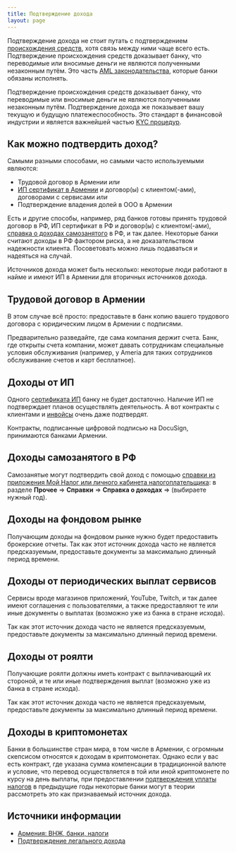 ```yaml
---
title: Подтверждение дохода
layout: page
---
```


Подтверждение дохода не стоит путать с подтверждением [происхождения средств](proof-of-origin.md), хотя связь между ними чаще всего есть. Подтверждение происхождения средств доказывает банку, что переводимые или вносимые деньги не являются полученными незаконным путём. Это часть [AML законодательства](https://www.investopedia.com/terms/a/aml.asp), которые банки обязаны исполнять.

Подтверждение происхождения средств доказывает банку, что переводимые или вносимые деньги не являются полученными незаконным путём. Подтверждение дохода же показывает вашу текущую и будущую платежеспособность. Это стандарт в финансовой индустрии и является важнейшей частью [KYC процедур](https://www.investopedia.com/terms/k/knowyourclient.asp).

## Как можно подтвердить доход?

Самыми разными способами, но самыми часто используемыми являются:

- Трудовой договор в Армении *или*
- [ИП сертификат в Армении](../business/ip-new.md) и договор(ы) с клиентом(-ами), договорами с сервисами *или*
- Подтверждение владения долей в ООО в Армении

Есть и другие способы, например, ряд банков готовы принять трудовой договор в РФ, ИП сертификат в РФ и договор(ы) с клиентом(-ами), [справка о доходах самозанятого](https://www.gosuslugi.ru/help/faq/finance/4685) в РФ, и так далее. Некоторые банки считают доходы в РФ фактором риска, а не доказательством надежности клиента. Посоветовать можно лишь подаваться и надеяться на случай.

Источников дохода может быть несколько: некоторые люди работают в найме и имеют ИП в Армении для вторичных источников дохода.

## Трудовой договор в Армении

В этом случае всё просто: предоставьте в банк копию вашего трудового договора с юридическим лицом в Армении с подписями.

Предварительно разведайте, где сама компания держит счета. Банк, где открыты счета компании, может давать сотрудникам специальные условия обслуживания (например, у Ameria для таких сотрудников обслуживание счетов и карт бесплатное).

## Доходы от ИП

Одного [сертификата ИП](../business/ip-new.md) банку не будет достаточно. Наличие ИП не подтверждает планов осуществлять деятельность. А вот контракты с клиентами и [инвойсы](../business/ip-money.md) очень даже подтвердят.

Контракты, подписанные цифровой подписью на DocuSign, принимаются банками Армении.

## Доходы самозанятого в РФ

Самозанятые могут подтвердить свой доход с помощью [справки из приложения Мой Налог или личного кабинета налогоплательщика](https://www.gosuslugi.ru/help/faq/finance/4685): в разделе **Прочее** ⇒ **Справки** ⇒ **Справка о доходах** ⇒ (выбираете нужный год).

## Доходы на фондовом рынке

Получающим доходы на фондовом рынке нужно будет предоставить брокерские отчеты. Так как этот источник дохода часто не является предсказуемым, предоставьте документы за максимально длинный период времени.

## Доходы от периодических выплат сервисов

Сервисы вроде магазинов приложений, YouTube, Twitch, и так далее имеют соглашения с пользователями, а также предоставляют те или иные документы о выплатах (возможно уже из банка в стране исхода).

Так как этот источник дохода часто не является предсказуемым, предоставьте документы за максимально длинный период времени.

## Доходы от роялти

Получающие роялти должны иметь контракт с выплачивающий их стороной, и те или иные подтверждения выплат (возможно уже из банка в стране исхода).

Так как этот источник дохода часто не является предсказуемым, предоставьте документы за максимально длинный период времени.

## Доходы в криптомонетах

Банки в большинстве стран мира, в том числе в Армении, с огромным скепсисом относятся к доходам в криптомонетах. Однако если у вас есть контракт, где указана сумма компенсации в традиционной валюте и условие, что перевод осуществляется в той или иной криптомонете по курсу на день выплаты, при предоставлении [подтверждения уплаты налогов](proof-of-origin.md) в предыдущие годы некоторые банки могут в теории рассмотреть это как признаваемый источник дохода.

## Источники информации

- [Армения: ВНЖ, банки, налоги](https://t.me/am_banking_and_residency)
- [Подтверждение легального дохода](https://www.notion.so/7c748623a93d4f5da5c3f015ec044a50)
